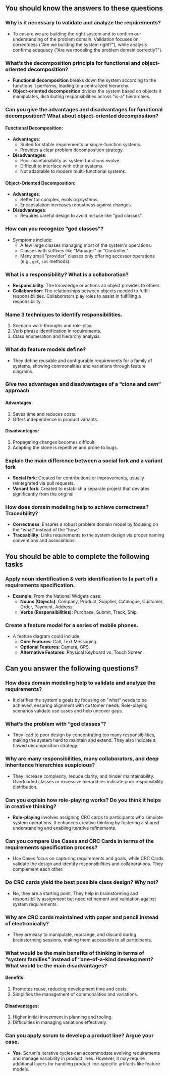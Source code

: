 ## You should know the answers to these questions

### Why is it necessary to validate and analyze the requirements?

- To ensure we are building the right system and to confirm our understanding of the problem domain. Validation focuses on correctness ("Are we building the system right?"), while analysis confirms adequacy ("Are we modeling the problem domain correctly?").

### What’s the decomposition principle for functional and object-oriented decomposition?

- **Functional decomposition** breaks down the system according to the functions it performs, leading to a centralized hierarchy.
- **Object-oriented decomposition** divides the system based on objects it manipulates, distributing responsibilities across "is-a" hierarchies.

### Can you give the advantages and disadvantages for functional decomposition? What about object-oriented decomposition?

#### Functional Decomposition:

- **Advantages**:
  - Suited for stable requirements or single-function systems.
  - Provides a clear problem decomposition strategy.
- **Disadvantages**:
  - Poor maintainability as system functions evolve.
  - Difficult to interface with other systems.
  - Not adaptable to modern multi-functional systems.

#### Object-Oriented Decomposition:

- **Advantages**:
  - Better for complex, evolving systems.
  - Encapsulation increases robustness against changes.
- **Disadvantages**:
  - Requires careful design to avoid misuse like "god classes".

### How can you recognize “god classes”?

- Symptoms include:
  - A few large classes managing most of the system's operations.
  - Classes with suffixes like "Manager" or "Controller."
  - Many small "provider" classes only offering accessor operations (e.g., `get`, `set` methods).

### What is a responsibility? What is a collaboration?

- **Responsibility**: The knowledge or actions an object provides to others.
- **Collaboration**: The relationships between objects needed to fulfill responsibilities. Collaborators play roles to assist in fulfilling a responsibility.

### Name 3 techniques to identify responsibilities.

1.  Scenario walk-throughs and role-play.
2.  Verb phrase identification in requirements.
3.  Class enumeration and hierarchy analysis.

### What do feature models define?

- They define reusable and configurable requirements for a family of systems, showing commonalities and variations through feature diagrams.

### Give two advantages and disadvantages of a “clone and own” approach

#### Advantages:

1.  Saves time and reduces costs.
2.  Offers independence in product variants.

#### Disadvantages:

1.  Propagating changes becomes difficult.
2.  Adapting the clone is repetitive and prone to bugs.

### Explain the main difference between a social fork and a variant fork

- **Social fork**: Created for contributions or improvements, usually reintegrated via pull requests.
- **Variant fork**: Created to establish a separate project that deviates significantly from the original

### How does domain modeling help to achieve correctness? Traceability?

- **Correctness**: Ensures a robust problem domain model by focusing on the "what" instead of the "how."
- **Traceability**: Links requirements to the system design via proper naming conventions and associations.

## You should be able to complete the following tasks

### Apply noun identification & verb identification to (a part of) a requirements specification.

- **Example**: From the National Widgets case:
  - **Nouns (Objects)**: Company, Product, Supplier, Catalogue, Customer, Order, Payment, Address.
  - **Verbs (Responsibilities)**: Purchase, Submit, Track, Ship.

### Create a feature model for a series of mobile phones.

- A feature diagram could include:
  - **Core Features**: Call, Text Messaging.
  - **Optional Features**: Camera, GPS.
  - **Alternative Features**: Physical Keyboard vs. Touch Screen.

## Can you answer the following questions?

### How does domain modeling help to validate and analyze the requirements?

- It clarifies the system's goals by focusing on "what" needs to be achieved, ensuring alignment with customer needs. Role-playing scenarios validate use cases and help uncover gaps.

### What’s the problem with “god classes”?

- They lead to poor design by concentrating too many responsibilities, making the system hard to maintain and extend. They also indicate a flawed decomposition strategy.

### Why are many responsibilities, many collaborators, and deep inheritance hierarchies suspicious?

- They increase complexity, reduce clarity, and hinder maintainability. Overloaded classes or excessive hierarchies indicate poor responsibility distribution.

### Can you explain how role-playing works? Do you think it helps in creative thinking?

- **Role-playing** involves assigning CRC cards to participants who simulate system operations. It enhances creative thinking by fostering a shared understanding and enabling iterative refinements.

### Can you compare Use Cases and CRC Cards in terms of the requirements specification process?

- Use Cases focus on capturing requirements and goals, while CRC Cards validate the design and identify responsibilities and collaborations. They complement each other.

### Do CRC cards yield the best possible class design? Why not?

- No, they are a starting point. They help in brainstorming and responsibility assignment but need refinement and validation against system requirements.

### Why are CRC cards maintained with paper and pencil instead of electronically?

- They are easy to manipulate, rearrange, and discard during brainstorming sessions, making them accessible to all participants.

### What would be the main benefits of thinking in terms of “system families” instead of “one-of-a-kind development? What would be the main disadvantages?

#### Benefits:

1.  Promotes reuse, reducing development time and costs.
2.  Simplifies the management of commonalities and variations.

#### Disadvantages:

1.  Higher initial investment in planning and tooling.
2.  Difficulties in managing variations effectively.

### Can you apply scrum to develop a product line? Argue your case.

- **Yes**. Scrum's iterative cycles can accommodate evolving requirements and manage variability in product lines. However, it may require additional layers for handling product line-specific artifacts like feature models.
